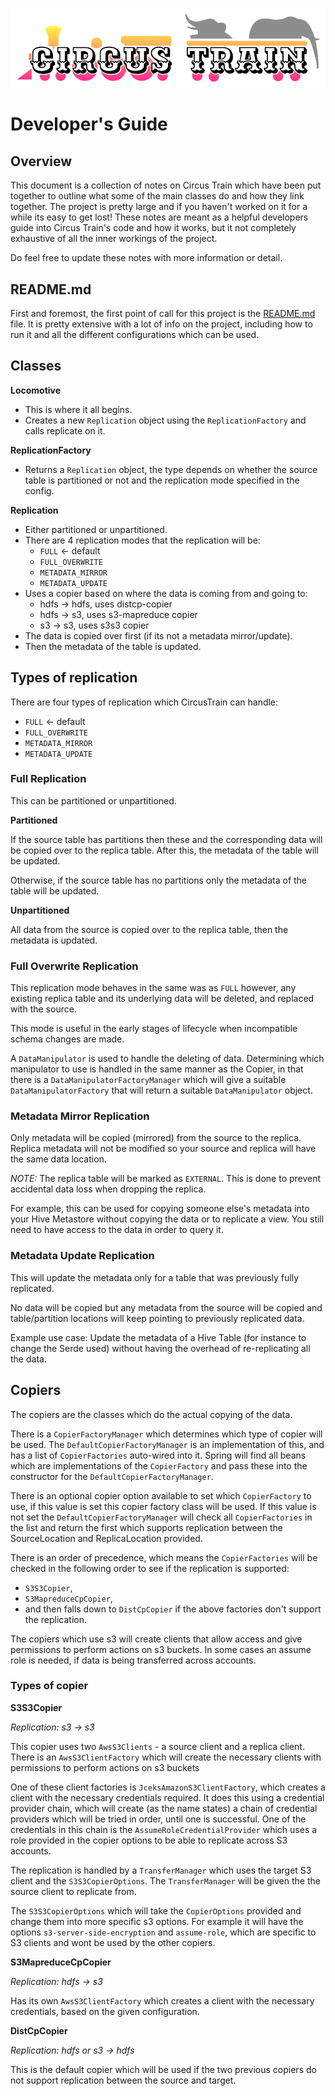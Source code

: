 ![Circus Train.](circus-train.png "Moving Hive data between sites.")

# Developer's Guide

## Overview

This document is a collection of notes on Circus Train which have been put together to outline what some of the main classes do and how they link together. The project is pretty large and if you haven't worked on it for a while its easy to get lost! 
These notes are meant as a helpful developers guide into Circus Train's code and how it works, but it not completely exhaustive of all the inner workings of the project. 

Do feel free to update these notes with more information or detail. 

## README.md

First and foremost, the first point of call for this project is the [README.md](https://github.com/HotelsDotCom/circus-train) file. It is pretty extensive with a lot of info on the project, including how to run it and all the different configurations which can be used. 

## Classes
**Locomotive**

* This is where it all begins.
* Creates a new `Replication` object using the `ReplicationFactory` and calls replicate on it.

**ReplicationFactory**

* Returns a `Replication` object, the type depends on whether the source table is partitioned or not and the replication mode specified in the config.

**Replication**

* Either partitioned or unpartitioned.
* There are 4 replication modes that the replication will be:
   * `FULL` ← default
   * `FULL_OVERWRITE`
   * `METADATA_MIRROR`
   * `METADATA_UPDATE`
* Uses a copier based on where the data is coming from and going to:
   * hdfs → hdfs, uses distcp-copier
   * hdfs → s3, uses s3-mapreduce copier
   * s3 → s3,  uses s3s3 copier
* The data is copied over first (if its not a metadata mirror/update).
* Then the metadata of the table is updated.

## Types of replication
There are four types of replication which CircusTrain can handle:

* `FULL` ← default
* `FULL_OVERWRITE`
* `METADATA_MIRROR`
* `METADATA_UPDATE`


### Full Replication
This can be partitioned or unpartitioned. 

**Partitioned**

If the source table has partitions then these and the corresponding data will be copied over to the replica table. After this, the metadata of the table will be updated. 

Otherwise, if the source table has no partitions only the metadata of the table will be updated. 

**Unpartitioned** 

All data from the source is copied over to the replica table, then the metadata is updated.


### Full Overwrite Replication
This replication mode behaves in the same was as `FULL` however, any existing replica table and its underlying data will be deleted, and replaced with the source. 

This mode is useful in the early stages of lifecycle when incompatible schema changes are made. 

A `DataManipulator` is used to handle the deleting of data. Determining which manipulator to use is handled in the same manner as the Copier, in that there is a `DataManipulatorFactoryManager` which will give a suitable `DataManipulatorFactory` that will return a suitable `DataManipulator` object. 

### Metadata Mirror Replication 
Only metadata will be copied (mirrored) from the source to the replica. Replica metadata will not be modified so your source and replica will have the same data location.

*NOTE:* The replica table will be marked as `EXTERNAL`. This is done to prevent accidental data loss when dropping the replica. 

For example, this can be used for copying someone else's metadata into your Hive Metastore without copying the data or to replicate a view. You still need to have access to the data in order to query it.

### Metadata Update Replication
This will update the metadata only for a table that was previously fully replicated.

No data will be copied but any metadata from the source will be copied and table/partition locations will keep pointing to previously replicated data.

Example use case: Update the metadata of a Hive Table (for instance to change the Serde used) without having the overhead of re-replicating all the data.

## Copiers
The copiers are the classes which do the actual copying of the data. 

There is a `CopierFactoryManager` which determines which type of copier will be used. The `DefaultCopierFactoryManager` is an implementation of this, and has a list of `CopierFactories` auto-wired into it. Spring will find all beans which are implementations of the `CopierFactory` and pass these into the constructor for the `DefaultCopierFactoryManager`. 

There is an optional copier option available to set which `CopierFactory` to use, if this value is set this copier factory class will be used. If this value is not set the `DefaultCopierFactoryManager` will check all `CopierFactories` in the list and return the first which supports replication between the SourceLocation and ReplicaLocation provided. 

There is an order of precedence, which means the `CopierFactories` will be checked in the following order to see if the replication is supported:
* `S3S3Copier`,
* `S3MapreduceCpCopier`, 
* and then falls down to `DistCpCopier` if the above factories don't support the replication.

The copiers which use s3 will create clients that allow access and give permissions to perform actions on s3 buckets. In some cases an assume role is needed, if data is being transferred across accounts. 

### Types of copier
**S3S3Copier**

*Replication: s3 → s3* 

This copier uses two `AwsS3Clients` - a source client and a replica client. There is an `AwsS3ClientFactory` which will create the necessary clients with permissions to perform actions on s3 buckets

One of these client factories is `JceksAmazonS3ClientFactory`, which creates a client with the necessary credentials required. It does this using a credential provider chain, which will create (as the name states) a chain of credential providers which will be tried in order, until one is successful. One of the credentials in this chain is the `AssumeRoleCredentialProvider` which uses a role provided in the copier options to be able to replicate across S3 accounts.

The replication is handled by a `TransferManager` which uses the target S3 client and the `S3S3CopierOptions`. The `TransferManager` will be given the the source client to replicate from. 

The `S3S3CopierOptions` which will take the `CopierOptions` provided and change them into more specific s3 options. For example it will have the options `s3-server-side-encryption` and `assume-role`, which are specific to S3 clients and wont be used by the other copiers. 



**S3MapreduceCpCopier**

*Replication: hdfs → s3* 

Has its own `AwsS3ClientFactory` which creates a client with the necessary credentials, based on the given configuration. 



**DistCpCopier**

*Replication: hdfs or s3 → hdfs* 

This is the default copier which will be used if the two previous copiers do not support replication between the source and target.
